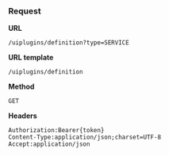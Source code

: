 ### Request

**URL**

`/uiplugins/definition?type=SERVICE`

**URL template**

`/uiplugins/definition`

**Method**

`GET`

**Headers**

`Authorization:Bearer{token}`  
`Content-Type:application/json;charset=UTF-8`  
`Accept:application/json`  
